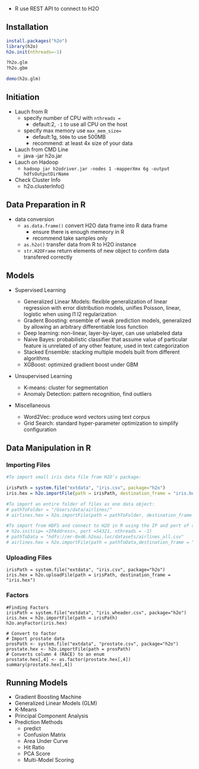 
- R use REST API to connect to H2O

## Installation

```r
install.packages("h2o")
library(h2o)
h2o.init(nthreads=-1)

?h2o.glm
?h2o.gbm

demo(h2o.glm)
```

## Initiation

- Lauch from R
  - specify number of CPU with `nthreads =`
    - default:2, `-1` to use all CPU on the host
  - specify max memory use `max_mem_size=`
    - default:1g, `500m` to use 500MB
    - recommend: at least 4x size of your data
- Lauch from CMD Line
  - java -jar h2o.jar
- Lauch on Hadoop
  - `hadoop jar h2odriver.jar -nodes 1 -mapperXmx 6g -output hdfsOutputDirName`
- Check Cluster Info  
  - h2o.clusterInfo()


## Data Preparation in R

- data conversion
  - `as.data.frame()` convert H2O data frame into R data frame
    - ensure there is enough memeory in R
    - recommend take samples only
  - `as.h2o()` transfer data from R to H2O instance
  - `str.H2OFrame` return elements of new object to confirm data transfered correctly


## Models

- Supervised Learning
  - Generalized Linear Models: flexible generalization of linear regression with error distribution models, unifies Poisson, linear, logistic when using l1 l2 regularization
  - Gradent Boosting: ensemble of weak prediction models, generalized by allowing an arbitrary differentiable loss function
  - Deep learning: non-linear, layer-by-layer, can use unlabeled data
  - Naive Bayes: probabilistic classifier that assume value of particular feature is unrelated of any other feature, used in text categorization
  - Stacked Ensemble: stacking multiple models built from different algorithms
  - XGBoost: optimized gradient boost under GBM

- Unsupervised Learning
  - K-means: cluster for segmentation
  - Anomaly Detection: pattern recognition, find outliers

- Miscellaneous
  - Word2Vec: produce word vectors using text corpus
  - Grid Search: standard hyper-parameter optimization to simplify configuration


## Data Manipulation in R

### Importing Files
```r
#To import small iris data file from H2O’s package:

irisPath = system.file("extdata", "iris.csv", package="h2o")
iris.hex = h2o.importFile(path = irisPath, destination_frame = "iris.hex")

#To import an entire folder of files as one data object:
# pathToFolder = "/Users/data/airlines/"
# airlines.hex = h2o.importFile(path = pathToFolder, destination_frame = "airlines.hex")

#To import from HDFS and connect to H2O in R using the IP and port of an H2O instance running on your Hadoop cluster:
# h2o.init(ip= <IPAddress>, port =54321, nthreads = -1)
# pathToData = "hdfs://mr-0xd6.h2oai.loc/datasets/airlines_all.csv"
# airlines.hex = h2o.importFile(path = pathToData,destination_frame = "airlines.hex")
```

### Uploading Files
```
irisPath = system.file("extdata", "iris.csv", package="h2o")
iris.hex = h2o.uploadFile(path = irisPath, destination_frame = "iris.hex")
```

### Factors
```
#Finding Factors
irisPath = system.file("extdata", "iris_wheader.csv", package="h2o")
iris.hex = h2o.importFile(path = irisPath)
h2o.anyFactor(iris.hex)

# Convert to factor
# Import prostate data
prosPath <- system.file("extdata", "prostate.csv", package="h2o")
prostate.hex <- h2o.importFile(path = prosPath)
# Converts column 4 (RACE) to an enum
prostate.hex[,4] <- as.factor(prostate.hex[,4])
summary(prostate.hex[,4])
```


## Running Models

- Gradient Boosting Machine
- Generalized Linear Models (GLM)
- K-Means
- Principal Component Analysis
- Prediction Methods
  - predict
  - Confusion Matrix
  - Area Under Curve
  - Hit Ratio
  - PCA Score
  - Multi-Model Scoring
